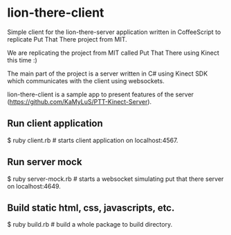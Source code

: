 lion-there-client
=================

Simple client for the lion-there-server application written in CoffeeScript to replicate Put That There project from MIT.

We are replicating the project from MIT called Put That There using Kinect this time :)

The main part of the project is a server written in C# using Kinect SDK which communicates with the client using websockets.

lion-there-client is a sample app to present features of the server (https://github.com/KaMyLuS/PTT-Kinect-Server).

Run client application
----------------------

$ ruby client.rb # starts client application on localhost:4567.


Run server mock
---------------

$ ruby server-mock.rb # starts a websocket simulating put that there server on localhost:4649.


Build static html, css, javascripts, etc.
-----------------------------------------

$ ruby build.rb # build a whole package to build directory.

